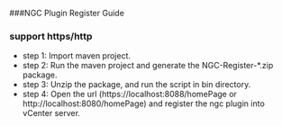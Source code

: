###NGC Plugin Register Guide
### support https/http
* step 1: Import maven project.
* step 2: Run the maven project and generate the NGC-Register-*.zip package.
* step 3: Unzip the package, and run the script in bin directory.
* step 4: Open the url (https://localhost:8088/homePage or http://localhost:8080/homePage) and register the ngc plugin into vCenter server.